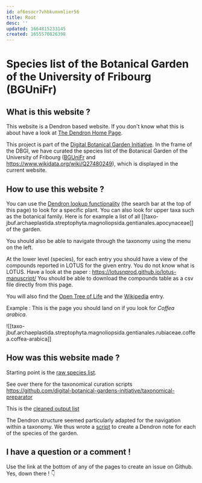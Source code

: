 ```yaml
---
id: af6esocr7vhbkunxmlier56
title: Root
desc: ''
updated: 1664815233145
created: 1655570826398
---
```

# Species list of the Botanical Garden of the University of Fribourg (BGUniFr)


## What is this website ?

This website is a Dendron based website. If you don't know what this is about have a look at [The Dendron Home Page](https://wiki.dendron.so/).

This project is part of the [Digital Botanical Garden Initiative](https://www.dbgi.org/dendron-dbgi/).
In the frame of the DBGI, we have curated the species list of the Botanical Garden of the University of Fribourg ([BGUniFr](https://www.unifr.ch/jardin-botanique/fr/) and https://www.wikidata.org/wiki/Q27480249), which is displayed in the current website.



## How to use this website ?

You can use the [Dendron lookup functionality](https://wiki.dendron.so/notes/a7c3a810-28c8-4b47-96a6-8156b1524af3/) (the search bar at the top of this page) to look for a specific plant. You can also look for upper taxa such as the botanical family. Here is for example a list of all [[taxo-jbuf.archaeplastida.streptophyta.magnoliopsida.gentianales.apocynaceae]] of the garden.

You should also be able to navigate through the taxonomy using the menu on the left.

At the lower level (species), for each entry you should have a view of the compounds reported in LOTUS for the given entry. 
You do not know what is LOTUS. Have a look at the paper : https://lotusnprod.github.io/lotus-manuscript/
You should be able to download the compounds table as a csv file directly from this page.

You will also find the [Open Tree of Life](https://opentreeoflife.github.io/) and the [Wikipedia](https://www.wikipedia.org/) entry.


Example : This is the page you should land on if you look for _Coffea arabica_.


![[taxo-jbuf.archaeplastida.streptophyta.magnoliopsida.gentianales.rubiaceae.coffea.coffea-arabica]]



## How was this website made ?

Starting point is the [raw species list](https://github.com/digital-botanical-gardens-initiative/taxonomical-preparator/blob/43bc1f9a5b444c391db243f2c0393e512c4f1b8b/data/in/species_list.csv).

See over there for the taxonomical curation scripts https://github.com/digital-botanical-gardens-initiative/taxonomical-preparator

This is the [cleaned output list](https://github.com/digital-botanical-gardens-initiative/taxonomical-preparator/blob/43bc1f9a5b444c391db243f2c0393e512c4f1b8b/data/out/species_list_croisee_final.csv) 

The Dendron structure seemed particularly adapted for the navigation within a taxonomy. We thus wrote a [script](https://github.com/digital-botanical-gardens-initiative/taxonomical-preparator/blob/43bc1f9a5b444c391db243f2c0393e512c4f1b8b/src/03_dendronificator.py) to create a Dendron note for each of the species of the garden.


## I have a question or a comment !

Use the link at the bottom of any of the pages to create an issue on Github. Yes, down there ! 👇 

